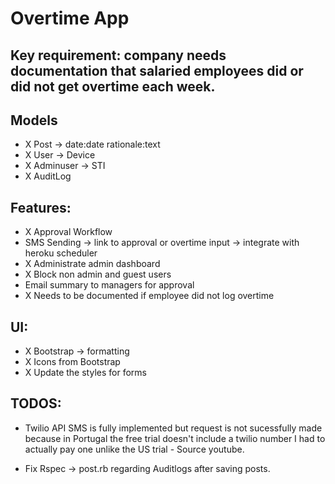 # Overtime App

## Key requirement: company needs documentation that salaried employees did or did not get overtime each week.

## Models

- X Post -> date:date rationale:text
- X User -> Device
- X Adminuser -> STI
- X AuditLog

## Features:

- X Approval Workflow
- SMS Sending -> link to approval or overtime input -> integrate with heroku scheduler
- X Administrate admin dashboard
- X Block non admin and guest users
- Email summary to managers for approval
- X Needs to be documented if employee did not log overtime

## UI:

- X Bootstrap -> formatting
- X Icons from Bootstrap
- X Update the styles for forms

## TODOS:

- Twilio API SMS is fully implemented but request is not sucessfully made because in Portugal the free trial doesn't include a twilio number I had to actually pay one unlike the US trial - Source youtube.

- Fix Rspec -> post.rb regarding Auditlogs after saving posts.


